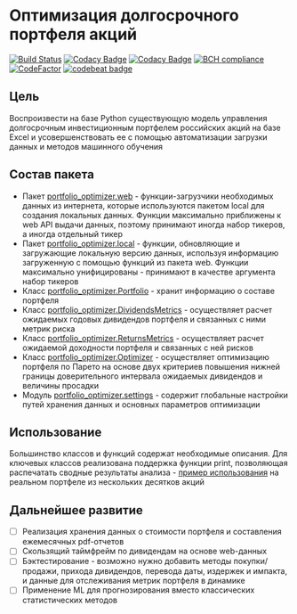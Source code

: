 # Оптимизация долгосрочного портфеля акций

[![Build Status](https://travis-ci.org/WLM1ke/PortfolioOptimizer.svg?branch=master)](https://travis-ci.org/WLM1ke/PortfolioOptimizer)
[![Codacy Badge](https://api.codacy.com/project/badge/Coverage/18d7bd2be5f34466b1884250ffea3066)](https://www.codacy.com/app/wlmike/PortfolioOptimizer?utm_source=github.com&utm_medium=referral&utm_content=WLM1ke/PortfolioOptimizer&utm_campaign=Badge_Coverage)
[![Codacy Badge](https://api.codacy.com/project/badge/Grade/18d7bd2be5f34466b1884250ffea3066)](https://www.codacy.com/app/wlmike/PortfolioOptimizer?utm_source=github.com&amp;utm_medium=referral&amp;utm_content=WLM1ke/PortfolioOptimizer&amp;utm_campaign=Badge_Grade)
[![BCH compliance](https://bettercodehub.com/edge/badge/WLM1ke/PortfolioOptimizer?branch=master)](https://bettercodehub.com/)
[![CodeFactor](https://www.codefactor.io/repository/github/wlm1ke/portfoliooptimizer/badge)](https://www.codefactor.io/repository/github/wlm1ke/portfoliooptimizer)
[![codebeat badge](https://codebeat.co/badges/104a3651-e8cb-4df9-aad5-ca7b4b38099a)](https://codebeat.co/projects/github-com-wlm1ke-portfoliooptimizer-master)

## Цель
Воспроизвести на базе Python существующую модель управления долгосрочным инвестиционным портфелем российских акций на базе Excel и усовершенствовать ее с помощью автоматизации загрузки данных и методов машинного обучения

## Состав пакета
- Пакет [portfolio_optimizer.web](https://github.com/WLM1ke/PortfolioOptimizer/tree/master/src/portfolio/web) -  функции-загрузчики необходимых данных из интернета, которые используются пакетом local для создания локальных данных. Функции максимально приближены к web API выдачи данных, поэтому принимают иногда набор тикеров, а иногда отдельный тикер
- Пакет [portfolio_optimizer.local](https://github.com/WLM1ke/PortfolioOptimizer/tree/master/src/portfolio/local) - функции, обновляющие и загружающие локальную версию данных, используя информацию загруженную с помощью функций из пакета web. Функции максимально унифицированы - принимают в качестве аргумента набор тикеров
- Класс [portfolio_optimizer.Portfolio](https://github.com/WLM1ke/PortfolioOptimizer/blob/master/src/portfolio_optimizer/portfolio.py) - хранит информацию о составе портфеля
- Класс [portfolio_optimizer.DividendsMetrics](https://github.com/WLM1ke/PortfolioOptimizer/blob/master/src/portfolio_optimizer/dividends_metrics.py) - осуществляет расчет ожидаемых годовых дивидендов портфеля и связанных с ними метрик риска
- Класс [portfolio_optimizer.ReturnsMetrics](https://github.com/WLM1ke/PortfolioOptimizer/blob/master/src/portfolio_optimizer/returns_metrics.py) - осуществляет расчет ожидаемой доходности портфеля и связанных с ней рисков
- Класс [portfolio_optimizer.Optimizer](https://github.com/WLM1ke/PortfolioOptimizer/blob/master/src/portfolio_optimizer/optimizer.py) - осуществляет оптимизацию портфеля по Парето на основе двух критериев повышения нижней границы доверительного интервала ожидаемых дивидендов и величины просадки 
- Модуль [portfolio_optimizer.settings](https://github.com/WLM1ke/PortfolioOptimizer/blob/master/src/portfolio_optimizer/settings.py) - содержит глобальные настройки путей хранения данных и основных параметров оптимизации

## Использование
Большинство классов и функций содержат необходимые описания. 
Для ключевых классов реализована поддержка функции print, позволяющая распечатать сводные результаты анализа - [пример использования](https://github.com/WLM1ke/PortfolioOptimizer/blob/master/example_and_test.py) на реальном портфеле из нескольких десятков акций

## Дальнейшее развитие
- [ ] Реализация хранения данных о стоимости портфеля и составления ежемесячных pdf-отчетов
- [ ] Скользящий таймфрейм по дивидендам на основе web-данных
- [ ] Бэктестирование - возможно нужно добавить методы покупки/продажи, прихода дивидендов, перевода даты, издержек и импакта, и данные для отслеживания метрик портфеля в динамике
- [ ] Применение ML для прогнозирования вместо классических статистических методов
